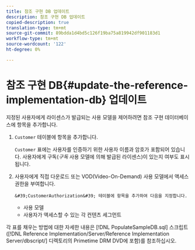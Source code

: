 ```yaml
---
title: 참조 구현 DB 업데이트
description: 참조 구현 DB 업데이트
copied-description: true
translation-type: tm+mt
source-git-commit: 89bdda1d4bd5c126f19ba75a819942df901183d1
workflow-type: tm+mt
source-wordcount: '122'
ht-degree: 0%

---
```



# 참조 구현 DB{#update-the-reference-implementation-db} 업데이트

지정된 사용자에게 라이센스가 발급되는 사용 모델을 제어하려면 참조 구현 데이터베이스에 항목을 추가합니다.

1. `Customer` 테이블에 항목을 추가합니다.

   `Customer` 표에는 사용자를 인증하기 위한 사용자 이름과 암호가 포함되어 있습니다. 사용자에게 구독(*구독* 사용 모델에 의해 발급된 라이센스)이 있는지 여부도 표시됩니다.

1. 사용자에게 직접 다운로드 또는 VOD(Video-On-Demand) 사용 모델에서 액세스 권한을 부여합니다.

       &#39;CustomerAuthorization&#39; 테이블에 항목을 추가하여 다음을 지정합니다.
   
   * 사용 모델
   * 사용자가 액세스할 수 있는 각 컨텐츠 세그먼트

각 표를 채우는 방법에 대한 자세한 내용은 [!DNL PopulateSampleDB.sql] 스크립트([!DNL Reference Implementation/Server/Reference Implementation Server/dbscript/] 디렉토리의 Primetime DRM DVD에 포함)를 참조하십시오.
